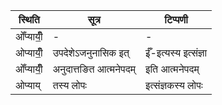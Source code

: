| स्थिति | सूत्र | टिप्पणी |
| ----- | ------- | ------ |
| ओँप्यायीँ॒ | - | - |
| ओप्यायीँ॒ | उपदेशेऽजनुनासिक इत् | ईँ-इत्यस्य इत्संज्ञा |
| ओँप्यायीँ॒ | अनुदात्तङित आत्मनेपदम् | इति आत्मनेपदम् |
| ओप्याय् | तस्य लोपः | इत्संज्ञकस्य लोपः |
